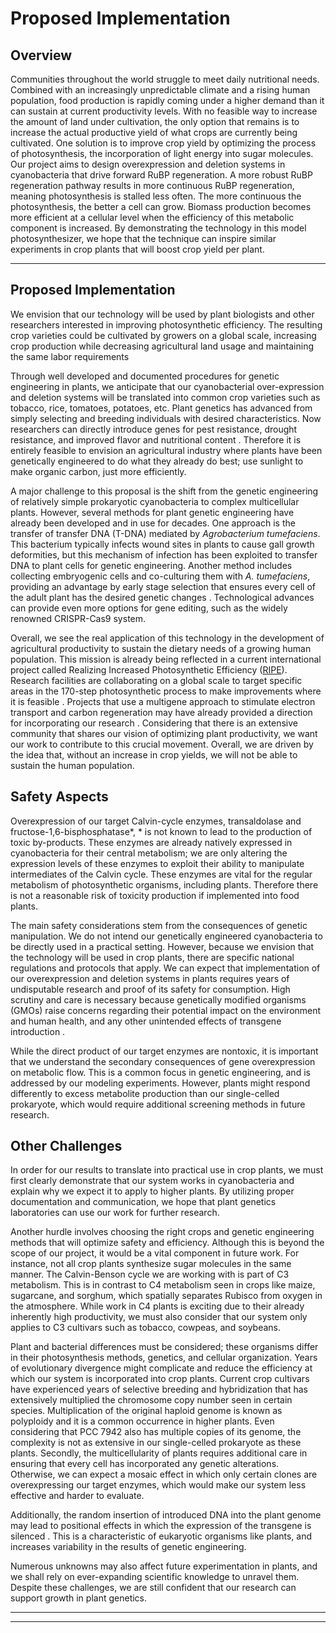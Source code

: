 # Proposed Implementation

## Overview
Communities throughout the world struggle to meet daily nutritional needs. Combined with an increasingly unpredictable climate and a rising human population, food production is rapidly coming under a higher demand than it can sustain at current productivity levels. With no feasible way to increase the amount of land under cultivation, the only option that remains is to increase the actual productive yield of what crops are currently being cultivated. One solution is to improve crop yield by optimizing the process of photosynthesis, the incorporation of light energy into sugar molecules. Our project aims to design overexpression and deletion systems in cyanobacteria that drive forward RuBP regeneration. A more robust RuBP regeneration pathway results in more continuous RuBP regeneration, meaning photosynthesis is stalled less often. The more continuous the photosynthesis, the better a cell can grow.  Biomass production becomes more efficient at a cellular level when the efficiency of this metabolic component is increased. By demonstrating the technology in this model photosynthesizer, we hope that the technique can inspire similar experiments in crop plants that will boost crop yield per plant. 

---
## Proposed Implementation
We envision that our technology will be used by plant biologists and other researchers interested in improving photosynthetic efficiency. The resulting crop varieties could be cultivated by growers on a global scale, increasing crop production while decreasing agricultural land usage and maintaining the same labor requirements

Through well developed and documented procedures for genetic engineering in plants, we anticipate  that our cyanobacterial over-expression and deletion systems will be translated into common crop varieties such as tobacco, rice, tomatoes, potatoes, etc. Plant genetics has advanced from simply selecting and breeding individuals with desired characteristics. Now researchers can directly introduce genes for pest resistance, drought resistance, and improved flavor and nutritional content <reference identifier="25" />. Therefore it is entirely feasible to envision an agricultural industry where plants have been genetically engineered to do what they already do best; use sunlight to make organic carbon, just more efficiently.

A major challenge to this proposal is the shift from the genetic engineering of relatively simple prokaryotic cyanobacteria to complex multicellular plants. However, several methods for plant genetic engineering have already been developed and in use for decades. One approach is the transfer of transfer DNA (T-DNA) mediated by *Agrobacterium tumefaciens*. This bacterium typically infects wound sites in plants to cause gall growth deformities, but this mechanism of infection has been exploited to transfer DNA to plant cells for genetic engineering. Another method includes collecting embryogenic cells and co-culturing them with *A. tumefaciens*, providing an advantage by early stage selection that ensures every cell of the adult plant has the desired genetic changes <reference identifier="21" />. Technological advances can provide even more options for gene editing, such as the widely renowned CRISPR-Cas9 system. 

Overall, we see the real application of this technology in the development of agricultural productivity to sustain the dietary needs of a growing human population. This mission is already being reflected in a current international project called Realizing Increased Photosynthetic Efficiency ([RIPE](https://ripe.illinois.edu)). Research facilities are collaborating on a global scale to target specific areas in the 170-step photosynthetic process to make improvements where it is feasible <reference identifier="24" />. Projects that use a multigene approach to stimulate electron transport and carbon regeneration may have already provided a direction for incorporating our research <reference identifier="26" />. Considering that there is an extensive community that shares our vision of optimizing plant productivity, we want our work to contribute to this crucial movement. Overall, we are driven by the idea that, without an increase in crop yields, we will not be able to sustain the human population. 

## Safety Aspects
Overexpression of our target Calvin-cycle enzymes, transaldolase and fructose-1,6-bisphosphatase*, * is not known to lead to the production of toxic by-products. These enzymes are already natively expressed in cyanobacteria for their central metabolism; we are only altering the expression levels of these enzymes to exploit their ability to manipulate intermediates of the Calvin cycle. These enzymes are vital for the regular metabolism of photosynthetic organisms, including plants. Therefore there is not a reasonable risk of toxicity production if implemented into food plants. 

The main safety considerations stem from the consequences of genetic manipulation. We do not intend our genetically engineered cyanobacteria to be directly used in a practical setting. However, because we envision that the technology will be used in crop plants, there are specific national regulations and protocols that apply. We can expect that implementation of our overexpression and deletion systems in plants requires years of undisputable research and proof of its safety for consumption. High scrutiny and care is necessary because genetically modified organisms (GMOs) raise concerns regarding their potential impact on the environment and human health, and any other unintended effects of transgene introduction <reference identifier="22" />.

While the direct product of our target enzymes are nontoxic, it is important that we understand the secondary consequences of gene overexpression on metabolic flow. This is a common focus in genetic engineering, and is addressed by our modeling experiments. However, plants might respond differently to excess metabolite production than our single-celled prokaryote, which would require additional screening methods in future research. 

## Other Challenges
In order for our results to translate into practical use in crop plants, we must first clearly demonstrate that our system works in cyanobacteria and explain why we expect it to apply to higher plants. By utilizing proper documentation and communication, we hope that plant genetics laboratories can use our work for further research. 

Another hurdle involves choosing the right crops and genetic engineering methods that will optimize safety and efficiency. Although this is beyond the scope of our project, it would be a vital component in future work.  For instance, not all crop plants synthesize sugar molecules in the same manner. The Calvin-Benson cycle we are working with is part of C3  metabolism. This is in contrast to C4 metabolism seen in crops like maize, sugarcane, and sorghum, which spatially separates Rubisco from oxygen in the atmosphere. While work in C4  plants is exciting due to their already inherently high productivity, we must also consider that our system only applies to C3 cultivars such as tobacco, cowpeas, and soybeans.

Plant and bacterial differences must be considered; these organisms differ in their photosynthesis methods, genetics, and cellular organization. Years of evolutionary divergence might complicate and reduce the efficiency at which our system is incorporated into crop plants. Current crop cultivars have experienced years of selective breeding and hybridization that has extensively multiplied the chromosome copy number seen in certain species. Multiplication of the original haploid genome is known as polyploidy and it is a common occurrence in higher plants. Even considering that PCC 7942 also has multiple copies of its genome, the complexity is not as extensive in our single-celled prokaryote as these plants. Secondly, the multicellularity of plants requires additional care in ensuring that every cell has incorporated any genetic alterations. Otherwise, we can expect a mosaic effect in which only certain clones are overexpressing our target enzymes, which would make our system less effective and harder to evaluate.

Additionally, the random insertion of introduced DNA into the plant genome may lead to positional effects in which the expression of the transgene is silenced <reference identifier="23" />. This is a characteristic of eukaryotic organisms like plants, and increases variability in the results of genetic engineering.

Numerous unknowns may also affect future experimentation in plants, and we shall rely on ever-expanding scientific knowledge to unravel them. Despite these challenges, we are still confident that our research can support growth in plant genetics. 

---
<bibliography />

---
<explore pages="Proof_Of_Concept,Sustainable" />